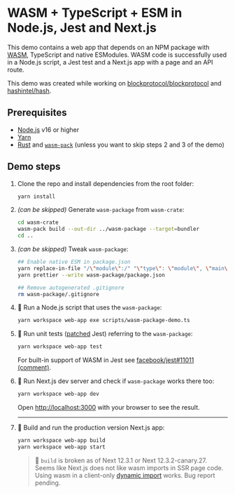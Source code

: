 # WASM + TypeScript + ESM in Node.js, Jest and Next.js

This demo contains a web app that depends on an NPM package with [WASM](https://webassembly.org/), TypeScript and native ESModules.
WASM code is successfully used in a Node.js script, a Jest test and a Next.js app with a page and an API route.

This demo was created while working on [blockprotocol/blockprotocol](https://github.com/blockprotocol/blockprotocol) and [hashintel/hash](https://github.com/hashintel/hash).

## Prerequisites

- [Node.js](https://nodejs.org/en/) v16 or higher
- [Yarn](https://yarnpkg.com/)
- [Rust](https://www.rust-lang.org/tools/install) and [`wasm-pack`](https://rustwasm.github.io/wasm-pack/installer/) (unless you want to skip steps 2 and 3 of the demo)

## Demo steps

1.  Clone the repo and install dependencies from the root folder:

    ```sh
    yarn install
    ```

1.  _(can be skipped)_ Generate `wasm-package` from `wasm-crate`:

    ```sh
    cd wasm-crate
    wasm-pack build --out-dir ../wasm-package --target=bundler
    cd ..
    ```

1.  _(can be skipped)_ Tweak `wasm-package`:

    ```sh
    ## Enable native ESM in package.json
    yarn replace-in-file "/\"module\":/" "\"type\": \"module\", \"main\":" wasm-package/package.json --isRegex
    yarn prettier --write wasm-package/package.json

    ## Remove autogenerated .gitignore
    rm wasm-package/.gitignore
    ```

1.  🎉 Run a Node.js script that uses the `wasm-package`:

    ```sh
    yarn workspace web-app exe scripts/wasm-package-demo.ts
    ```

1.  🎉 Run unit tests ([patched](./.yarn/patches) Jest) referring to the `wasm-package`:

    ```sh
    yarn workspace web-app test
    ```

    For built-in support of WASM in Jest see [facebook/jest#11011 (comment)](https://github.com/facebook/jest/issues/11011#issuecomment-1278111232).

1.  🎉 Run Next.js dev server and check if `wasm-package` works there too:

    ```sh
    yarn workspace web-app dev
    ```

    Open [http://localhost:3000](http://localhost:3000) with your browser to see the result.

    ***

1.  🚨 Build and run the production version Next.js app:

    ```sh
    yarn workspace web-app build
    yarn workspace web-app start
    ```

    > 🚨 `build` is broken as of Next 12.3.1 or Next 12.3.2-canary.27.
    > Seems like Next.js does not like wasm imports in SSR page code.
    > Using wasm in a client-only [dynamic import](https://nextjs.org/docs/advanced-features/dynamic-import) works.
    > Bug report pending.
